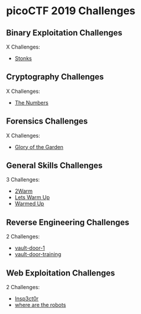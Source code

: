 # picoCTF 2019 Challenges

## Binary Exploitation Challenges

X Challenges:
- [Stonks](Binary_Exploitation/Stonks.md)

## Cryptography Challenges

X Challenges:
- [The Numbers](Cryptography/The_Numbers.md)

## Forensics Challenges

X Challenges: 
- [Glory of the Garden](Forensics/Glory_of_the_Garden.md)

## General Skills Challenges

3 Challenges: 
- [2Warm](General_Skills/2Warm.md)
- [Lets Warm Up](General_Skills/Lets_Warm_Up.md)
- [Warmed Up](General_Skills/Warmed_Up.md)

## Reverse Engineering Challenges

2 Challenges:
- [vault-door-1](Reverse_Engineering/vault-door-1.md)
- [vault-door-training](Reverse_Engineering/vault-door-training.md)

## Web Exploitation Challenges

2 Challenges:
- [Insp3ct0r](Web_Exploitation/Insp3ct0r.md)
- [where are the robots](Web_Exploitation/where_are_the_robots.md)
